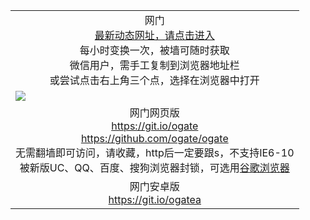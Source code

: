 ﻿<table>
  <tr></tr>
  <!--tr><td colspan=2 align=center><img src="https://cloud.githubusercontent.com/assets/11880933/13434984/f430fae2-e012-11e5-814f-c2df1e82b247.jpg" /></td></tr-->
  <tr><td colspan=2 align=center>网门<br/>
    <a href="https://d2zcj396ycfk47.cloudfront.net">最新动态网址，请点击进入</a><br/>每小时变换一次，被墙可随时获取<br/>微信用户，需手工复制到浏览器地址栏<br>或尝试点击右上角三个点，选择在浏览器中打开
    <!--br>* IE6打开动态网址须在选项中勾选TLS 1.0--></td>
  </tr>
  <tr>
    <td colspan=2><a href="https://d2zcj396ycfk47.cloudfront.net" target="_blank"><img src="https://cloud.githubusercontent.com/assets/11880933/15631437/70d0a74e-259d-11e6-946f-6237b4b657bd.jpg" /></a></td> 
  </tr>
  <tr>
    <td colspan=2 align=center>网门网页版<br/>
      <a href="https://git.io/ogate" target="_blank">https://git.io/ogate</a><br>
      <a href="https://github.com/ogate/ogate/blob/master/README.md" target="_blank">https://github.com/ogate/ogate</a><br/>
      无需翻墙即可访问，请收藏，http后一定要跟s，不支持IE6-10<br/>
      被新版UC、QQ、百度、搜狗浏览器封锁，可选用<a href="https://d2zcj396ycfk47.cloudfront.net/ogUP.aspx?name=2A/Chrome.zip">谷歌浏览器</a>
    </td>
  </tr>
  <tr>
    <td colspan=2 align=center>网门安卓版<br/><a href="https://d2zcj396ycfk47.cloudfront.net/ogUP.aspx?name=2A/oGate.apk">https://git.io/ogatea</a></td>
  </tr>
  <!--tr>
    <td colspan=2 align=center>可能失效的动态网址
    </td>
  </tr-->
</table>
